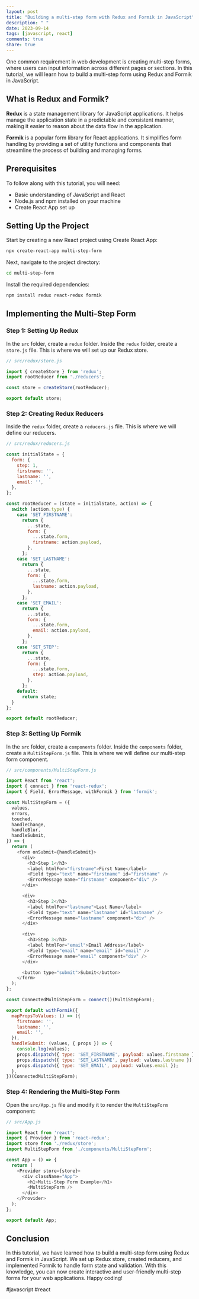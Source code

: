 ```yaml
---
layout: post
title: "Building a multi-step form with Redux and Formik in JavaScript"
description: " "
date: 2023-09-14
tags: [javascript, react]
comments: true
share: true
---
```


One common requirement in web development is creating multi-step forms, where users can input information across different pages or sections. In this tutorial, we will learn how to build a multi-step form using Redux and Formik in JavaScript.

## What is Redux and Formik?

**Redux** is a state management library for JavaScript applications. It helps manage the application state in a predictable and consistent manner, making it easier to reason about the data flow in the application.

**Formik** is a popular form library for React applications. It simplifies form handling by providing a set of utility functions and components that streamline the process of building and managing forms.

## Prerequisites

To follow along with this tutorial, you will need:

- Basic understanding of JavaScript and React
- Node.js and npm installed on your machine
- Create React App set up

## Setting Up the Project

Start by creating a new React project using Create React App:

```bash
npx create-react-app multi-step-form
```

Next, navigate to the project directory:

```bash
cd multi-step-form
```

Install the required dependencies:

```bash
npm install redux react-redux formik
```

## Implementing the Multi-Step Form

### Step 1: Setting Up Redux

In the `src` folder, create a `redux` folder. Inside the `redux` folder, create a `store.js` file. This is where we will set up our Redux store.

```javascript
// src/redux/store.js

import { createStore } from 'redux';
import rootReducer from './reducers';

const store = createStore(rootReducer);

export default store;
```
### Step 2: Creating Redux Reducers

Inside the `redux` folder, create a `reducers.js` file. This is where we will define our reducers.

```javascript
// src/redux/reducers.js

const initialState = {
  form: {
    step: 1,
    firstname: '',
    lastname: '',
    email: '',
  },
};

const rootReducer = (state = initialState, action) => {
  switch (action.type) {
    case 'SET_FIRSTNAME':
      return {
        ...state,
        form: {
          ...state.form,
          firstname: action.payload,
        },
      };
    case 'SET_LASTNAME':
      return {
        ...state,
        form: {
          ...state.form,
          lastname: action.payload,
        },
      };
    case 'SET_EMAIL':
      return {
        ...state,
        form: {
          ...state.form,
          email: action.payload,
        },
      };
    case 'SET_STEP':
      return {
        ...state,
        form: {
          ...state.form,
          step: action.payload,
        },
      };
    default:
      return state;
  }
};

export default rootReducer;
```
### Step 3: Setting Up Formik

In the `src` folder, create a `components` folder. Inside the `components` folder, create a `MultiStepForm.js` file. This is where we will define our multi-step form component.

```javascript
// src/components/MultiStepForm.js

import React from 'react';
import { connect } from 'react-redux';
import { Field, ErrorMessage, withFormik } from 'formik';

const MultiStepForm = ({
  values,
  errors,
  touched,
  handleChange,
  handleBlur,
  handleSubmit,
}) => {
  return (
    <form onSubmit={handleSubmit}>
      <div>
        <h3>Step 1</h3>
        <label htmlFor="firstname">First Name</label>
        <Field type="text" name="firstname" id="firstname" />
        <ErrorMessage name="firstname" component="div" />
      </div>

      <div>
        <h3>Step 2</h3>
        <label htmlFor="lastname">Last Name</label>
        <Field type="text" name="lastname" id="lastname" />
        <ErrorMessage name="lastname" component="div" />
      </div>

      <div>
        <h3>Step 3</h3>
        <label htmlFor="email">Email Address</label>
        <Field type="email" name="email" id="email" />
        <ErrorMessage name="email" component="div" />
      </div>

      <button type="submit">Submit</button>
    </form>
  );
};

const ConnectedMultiStepForm = connect()(MultiStepForm);

export default withFormik({
  mapPropsToValues: () => ({
    firstname: '',
    lastname: '',
    email: '',
  }),
  handleSubmit: (values, { props }) => {
    console.log(values);
    props.dispatch({ type: 'SET_FIRSTNAME', payload: values.firstname });
    props.dispatch({ type: 'SET_LASTNAME', payload: values.lastname });
    props.dispatch({ type: 'SET_EMAIL', payload: values.email });
  },
})(ConnectedMultiStepForm);
```
### Step 4: Rendering the Multi-Step Form

Open the `src/App.js` file and modify it to render the `MultiStepForm` component:

```javascript
// src/App.js

import React from 'react';
import { Provider } from 'react-redux';
import store from './redux/store';
import MultiStepForm from './components/MultiStepForm';

const App = () => {
  return (
    <Provider store={store}>
      <div className="App">
        <h1>Multi-Step Form Example</h1>
        <MultiStepForm />
      </div>
    </Provider>
  );
};

export default App;
```
## Conclusion

In this tutorial, we have learned how to build a multi-step form using Redux and Formik in JavaScript. We set up Redux store, created reducers, and implemented Formik to handle form state and validation. With this knowledge, you can now create interactive and user-friendly multi-step forms for your web applications. Happy coding!

#javascript #react